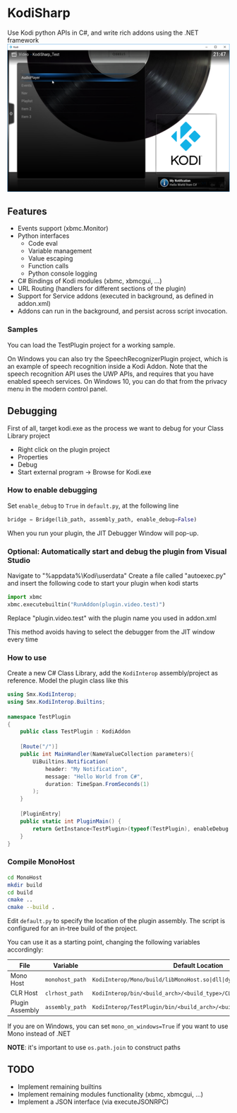 # KodiSharp
Use Kodi python APIs in C#, and write rich addons using the .NET framework
![TestPlugin](https://raw.githubusercontent.com/smx-smx/KodiSharp/master/img/KodiSharp.png)

## Features
- Events support (xbmc.Monitor)
- Python interfaces
    - Code eval
    - Variable management
    - Value escaping
    - Function calls
    - Python console logging
- C# Bindings of Kodi modules (xbmc, xbmcgui, ...)
- URL Routing (handlers for different sections of the plugin)
- Support for Service addons (executed in background, as defined in addon.xml)
- Addons can run in the background, and persist across script invocation.

### Samples
You can load the TestPlugin project for a working sample.

On Windows you can also try the SpeechRecognizerPlugin project, which is an example of speech recognition inside a Kodi Addon. Note that the speech recognition API uses the UWP APIs, and requires that you have enabled speech services. On Windows 10, you can do that from the privacy menu in the modern control panel.

## Debugging
First of all, target kodi.exe as the process we want to debug for your Class Library project
 - Right click on the plugin project
 - Properties
 - Debug
 - Start external program -> Browse for Kodi.exe

### How to enable debugging
Set `enable_debug` to `True` in `default.py`, at the following line
```python
bridge = Bridge(lib_path, assembly_path, enable_debug=False)
```

When you run your plugin, the JIT Debugger Window will pop-up.

### Optional: Automatically start and debug the plugin from Visual Studio
Navigate to "%appdata%\Kodi\userdata"
Create a file called "autoexec.py" and insert the following code to start your plugin when kodi starts
```python
import xbmc
xbmc.executebuiltin("RunAddon(plugin.video.test)")
```
Replace "plugin.video.test" with the plugin name you used in addon.xml

This method avoids having to select the debugger from the JIT window every time

### How to use
Create a new C# Class Library, add the `KodiInterop` assembly/project as reference.
Model the plugin class like this

```csharp
using Smx.KodiInterop;
using Smx.KodiInterop.Builtins;

namespace TestPlugin
{
    public class TestPlugin : KodiAddon
    
    [Route("/")]
	public int MainHandler(NameValueCollection parameters){
        UiBuiltins.Notification(
            header: "My Notification",
            message: "Hello World from C#",
            duration: TimeSpan.FromSeconds(1)
        );
    }

    [PluginEntry]
    public static int PluginMain() {
        return GetInstance<TestPlugin>(typeof(TestPlugin), enableDebug: true, persist: true).Run();
    }
}
```

### Compile MonoHost
```sh
cd MonoHost
mkdir build
cd build
cmake ..
cmake --build .
```


Edit `default.py` to specify the location of the plugin assembly. The script is configured for an in-tree build of the project.

You can use it as a starting point, changing the following variables accordingly:

| File  | Variable | Default Location |
| ------------- | -------------| ------------- |
|Mono Host|`monohost_path`|`KodiInterop/Mono/build/libMonoHost.so\|dll\|dylib`|
|CLR Host|`clrhost_path`|`KodiInterop/bin/<build_arch>/<build_type>/CLRHost.dll`|
|Plugin Assembly|`assembly_path`|`KodiInterop/TestPlugin/bin/<build_arch>/<build_type>/TestPlugin.dll`|

If you are on Windows, you can set `mono_on_windows=True` if you want to use Mono instead of .NET

**NOTE**: it's important to use `os.path.join` to construct paths



## TODO
- Implement remaining builtins
- Implement remaining modules functionality (xbmc, xbmcgui, ...)
- Implement a JSON interface (via executeJSONRPC)
